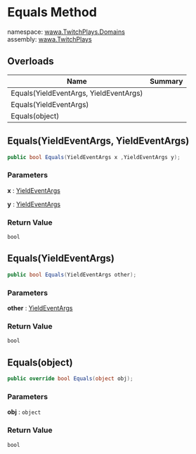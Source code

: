 # Equals Method

namespace: [wawa\.TwitchPlays\.Domains](../../wawa.TwitchPlays.Domains.md)<br />
assembly: [wawa\.TwitchPlays](../../../wawa.TwitchPlays.md)



## Overloads

| Name | Summary |
|------|---------|
| Equals\(YieldEventArgs, YieldEventArgs\) |  |
| Equals\(YieldEventArgs\) |  |
| Equals\(object\) |  |

## Equals\(YieldEventArgs, YieldEventArgs\)



```csharp
public bool Equals(YieldEventArgs x ,YieldEventArgs y);
```

### Parameters

__x__ : [YieldEventArgs](../../../wawa.TwitchPlays/wawa.TwitchPlays.Domains/YieldEventArgs.md)



__y__ : [YieldEventArgs](../../../wawa.TwitchPlays/wawa.TwitchPlays.Domains/YieldEventArgs.md)



### Return Value

`bool`



## Equals\(YieldEventArgs\)



```csharp
public bool Equals(YieldEventArgs other);
```

### Parameters

__other__ : [YieldEventArgs](../../../wawa.TwitchPlays/wawa.TwitchPlays.Domains/YieldEventArgs.md)



### Return Value

`bool`



## Equals\(object\)



```csharp
public override bool Equals(object obj);
```

### Parameters

__obj__ : `object`



### Return Value

`bool`



